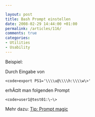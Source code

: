 ```yaml
---

layout: post
title: Bash Prompt einstellen
date: 2008-02-29 14:44:00 +01:00
permalink: /articles/116/
comments: true
categories: 
- Utilities
- Usability
---
```


Beispiel:

Durch Eingabe von

`<code>export PS1='\\\\u@\\\\h:\\\\w\>'`</code>

erhÃ¤lt man folgenden Prompt

`<code>user1@test01:\~\>`</code>

Mehr dazu: [Tip: Prompt
magic](http://www.ibm.com/developerworks/library/l-tip-prompt/index.html)

